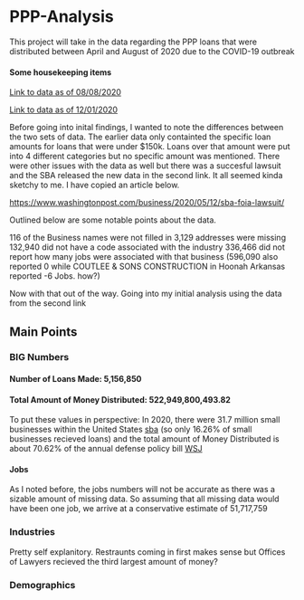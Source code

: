 # PPP-Analysis

This project will take in the data regarding the PPP loans that were distributed between April and August of 2020 due to the COVID-19 outbreak 

#### Some housekeeping items 

[Link to data as of 08/08/2020](https://home.treasury.gov/policy-issues/cares-act/assistance-for-small-businesses/sba-paycheck-protection-program-loan-level-data)

[Link to data as of 12/01/2020](https://sba.app.box.com/s/5myd1nxutoq8wxecx2562baruz774si6)

Before going into inital findings, I wanted to note the differences between the two sets of data. The earlier data only containted the specific loan amounts for loans that were under $150k. Loans over that amount were put into 4 different categories but no specific amount was mentioned. There were other issues with the data as well but there was a succesful lawsuit and the SBA released the new data in the second link. It all seemed kinda sketchy to me. 
I have copied an article below. 

https://www.washingtonpost.com/business/2020/05/12/sba-foia-lawsuit/

Outlined below are some notable points about the data. 

116 of the Business names were not filled in
3,129 addresses were missing
132,940 did not have a code associated with the industry 
336,466 did not report how many jobs were associated with that business (596,090 also reported 0 while COUTLEE & SONS CONSTRUCTION in Hoonah Arkansas reported -6 Jobs. how?)


Now with that out of the way. Going into my initial analysis using the data from the second link 

## Main Points 

### BIG Numbers 

#### Number of Loans Made: 5,156,850
#### Total Amount of Money Distributed: 522,949,800,493.82

To put these values in perspective: In 2020, there were 31.7 million small businesses within the United States [sba](https://cdn.advocacy.sba.gov/wp-content/uploads/2020/06/04144224/2020-Small-Business-Economic-Profile-US.pdf) (so only 16.26% of small businesses recieved loans) and the total amount of Money Distributed is about 70.62% of the annual defense policy bill [WSJ](https://www.wsj.com/articles/trump-intensifies-threat-to-veto-defense-authorization-bill-11607442143)

#### Jobs 
As I noted before, the jobs numbers will not be accurate as there was a sizable amount of missing data. So assuming that all missing data would have been one job, we arrive at a conservative estimate of 51,717,759

### Industries 
Pretty self explanitory. Restraunts coming in first makes sense but Offices of Lawyers recieved the third largest amount of money? 


### Demographics 
